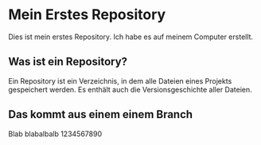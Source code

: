 # Mein Erstes Repository

Dies ist mein erstes Repository. Ich habe es auf meinem Computer erstellt.

## Was ist ein Repository?

Ein Repository ist ein Verzeichnis, in dem alle Dateien eines Projekts gespeichert werden. Es enthält auch die Versionsgeschichte aller Dateien.

## Das kommt aus einem einem Branch

Blab blabalbalb 1234567890
